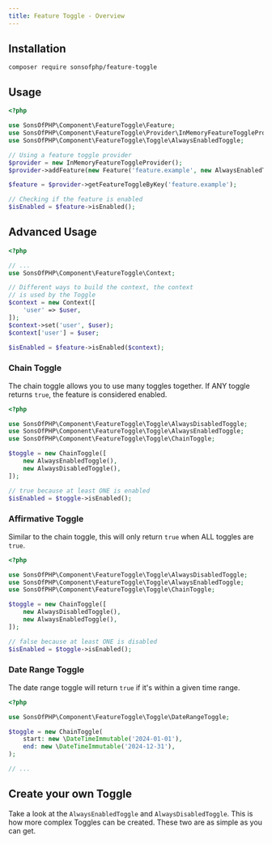 ```yaml
---
title: Feature Toggle - Overview
---
```


## Installation

```shell
composer require sonsofphp/feature-toggle
```

## Usage

```php
<?php

use SonsOfPHP\Component\FeatureToggle\Feature;
use SonsOfPHP\Component\FeatureToggle\Provider\InMemoryFeatureToggleProvider;
use SonsOfPHP\Component\FeatureToggle\Toggle\AlwaysEnabledToggle;

// Using a feature toggle provider
$provider = new InMemoryFeatureToggleProvider();
$provider->addFeature(new Feature('feature.example', new AlwaysEnabledToggle()));

$feature = $provider->getFeatureToggleByKey('feature.example');

// Checking if the feature is enabled
$isEnabled = $feature->isEnabled();
```

## Advanced Usage

```php
<?php

// ...
use SonsOfPHP\Component\FeatureToggle\Context;

// Different ways to build the context, the context
// is used by the Toggle
$context = new Context([
    'user' => $user,
]);
$context->set('user', $user);
$context['user'] = $user;

$isEnabled = $feature->isEnabled($context);
```

### Chain Toggle

The chain toggle allows you to use many toggles together. If ANY toggle returns
`true`, the feature is considered enabled.

```php
<?php

use SonsOfPHP\Component\FeatureToggle\Toggle\AlwaysDisabledToggle;
use SonsOfPHP\Component\FeatureToggle\Toggle\AlwaysEnabledToggle;
use SonsOfPHP\Component\FeatureToggle\Toggle\ChainToggle;

$toggle = new ChainToggle([
    new AlwaysEnabledToggle(),
    new AlwaysDisabledToggle(),
]);

// true because at least ONE is enabled
$isEnabled = $toggle->isEnabled();
```

### Affirmative Toggle

Similar to the chain toggle, this will only return `true` when ALL toggles are
`true`.

```php
<?php

use SonsOfPHP\Component\FeatureToggle\Toggle\AlwaysDisabledToggle;
use SonsOfPHP\Component\FeatureToggle\Toggle\AlwaysEnabledToggle;
use SonsOfPHP\Component\FeatureToggle\Toggle\ChainToggle;

$toggle = new ChainToggle([
    new AlwaysDisabledToggle(),
    new AlwaysEnabledToggle(),
]);

// false because at least ONE is disabled
$isEnabled = $toggle->isEnabled();
```

### Date Range Toggle

The date range toggle will return `true` if it's within a given time range.

```php
<?php

use SonsOfPHP\Component\FeatureToggle\Toggle\DateRangeToggle;

$toggle = new ChainToggle(
    start: new \DateTimeImmutable('2024-01-01'),
    end: new \DateTimeImmutable('2024-12-31'),
);

// ...
```

## Create your own Toggle

Take a look at the `AlwaysEnabledToggle` and `AlwaysDisabledToggle`. This is how
more complex Toggles can be created. These two are as simple as you can get.
